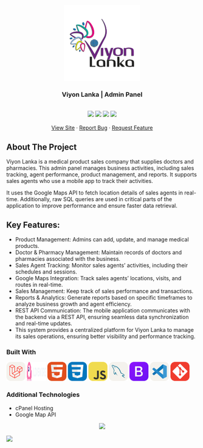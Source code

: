 <!-- PROJECT LOGO -->
<br />
<div align="center">
  <a href="https://amcclinicalguide.com.au/">
    <img src="https://github.com/SankalpaHettiarachchi/SankalpaHettiarachchi/blob/main/viyon/viyon-logo.png" alt="Logo" width="200">
  </a>
  
  <h3 align="center">Viyon Lanka | Admin Panel</h3>
  <p align="center">
    <br />
    <a href='https://amcclinicalguide.com.au/'><img src="https://github.com/SankalpaHettiarachchi/readme/blob/main/viyon/1.JPG" width="20%"></img></a>
    <a href='https://amcclinicalguide.com.au/'><img src="https://github.com/SankalpaHettiarachchi/readme/blob/main/viyon/2.JPG" width="20%"></img></a>
    <a href='https://amcclinicalguide.com.au/'><img src="https://github.com/SankalpaHettiarachchi/readme/blob/main/viyon/3.JPG" width="20%"></img></a>
    <a href='https://amcclinicalguide.com.au/'><img src="https://github.com/SankalpaHettiarachchi/readme/blob/main/viyon/4.JPG" width="20%"></img></a>
    <br/>
    <br/>
    <a href="https://amcclinicalguide.com.au/">View Site</a>
    ·
    <a href="https://github.com/SankalpaHettiarachchi/SankalpaHettiarachchi/issues/new?labels=bug&template=bug-report---.md">Report Bug</a>
    ·
    <a href="https://github.com/SankalpaHettiarachchi/SankalpaHettiarachchi/issues/new?labels=enhancement&template=feature-request---.md">Request Feature</a>
  </p>
</div>

<!-- ABOUT THE PROJECT -->
## About The Project

Viyon Lanka is a medical product sales company that supplies doctors and pharmacies. This admin panel manages business activities, including sales tracking, agent performance, product management, and reports. It supports sales agents who use a mobile app to track their activities.

It uses the Google Maps API to fetch location details of sales agents in real-time. Additionally, raw SQL queries are used in critical parts of the application to improve performance and ensure faster data retrieval.


## Key Features:
* Product Management: Admins can add, update, and manage medical products.
* Doctor & Pharmacy Management: Maintain records of doctors and pharmacies associated with the business.
* Sales Agent Tracking: Monitor sales agents’ activities, including their schedules and sessions.
* Google Maps Integration: Track sales agents’ locations, visits, and routes in real-time.
* Sales Management: Keep track of sales performance and transactions.
* Reports & Analytics: Generate reports based on specific timeframes to analyze business growth and agent efficiency.
* REST API Communication: The mobile application communicates with the backend via a REST API, ensuring seamless data synchronization and real-time updates.
* This system provides a centralized platform for Viyon Lanka to manage its sales operations, ensuring better visibility and performance tracking.

### Built With
<p align="left"> 
<a href="https://www.mysql.com/" target="_blank" rel="noreferrer"> <img src="https://github.com/SankalpaHettiarachchi/SankalpaHettiarachchi/blob/main/icons/Laravel-Light.svg" alt="laravel" width="50" height="50"/></a>
<a href="https://laravel-livewire.com/" target="_blank" rel="noreferrer"> <img src="https://github.com/SankalpaHettiarachchi/SankalpaHettiarachchi/blob/main/icons/livewire-2.svg" alt="laravel" width="50" height="50"/></a>
  <a href="https://www.w3.org/html/" target="_blank" rel="noreferrer"> <img src="https://github.com/SankalpaHettiarachchi/SankalpaHettiarachchi/blob/main/icons/HTML.svg" alt="html5" width="50" height="50"/></a>
  <a href="https://www.w3schools.com/css/" target="_blank" rel="noreferrer"> <img src="https://github.com/SankalpaHettiarachchi/SankalpaHettiarachchi/blob/main/icons/CSS.svg" alt="css3" width="50" height="50"/></a>
  <a href="https://developer.mozilla.org/en-US/docs/Web/JavaScript" target="_blank" rel="noreferrer"> <img src="https://github.com/SankalpaHettiarachchi/SankalpaHettiarachchi/blob/main/icons/JavaScript.svg" alt="javascript" width="50" height="50"/></a>
<a href="https://www.mysql.com/" target="_blank" rel="noreferrer"> <img src="https://github.com/SankalpaHettiarachchi/SankalpaHettiarachchi/blob/main/icons/MySQL-Light.svg" alt="mysql" width="50" height="50"/></a>
<a href="https://getbootstrap.com" target="_blank" rel="noreferrer"> <img src="https://github.com/SankalpaHettiarachchi/SankalpaHettiarachchi/blob/main/icons/Bootstrap.svg" alt="bootstrap" width="50" height="50"/></a>
 <a href="https://git-scm.com/" target="_blank" rel="noreferrer"> <img src="https://github.com/SankalpaHettiarachchi/SankalpaHettiarachchi/blob/main/icons/VSCode-Light.svg" alt="vscode" width="50" height="50"/></a>
  <a href="https://git-scm.com/" target="_blank" rel="noreferrer"> <img src="https://github.com/SankalpaHettiarachchi/SankalpaHettiarachchi/blob/main/icons/Git.svg" alt="git" width="50" height="50"/></a>
</p>

### Additional Technologies
* cPanel Hosting
* Google Map API

<p align="center">
<a href="https://github.com/DenverCoder1/readme-typing-svg"><img src="https://readme-typing-svg.herokuapp.com?font=Time+New+Roman&color=cyan&size=25&center=true&vCenter=true&width=600&height=100&lines=Thank+you+for+your+attention..!"></a>  
</p>

<img src="https://user-images.githubusercontent.com/73097560/115834477-dbab4500-a447-11eb-908a-139a6edaec5c.gif"><br><br>
